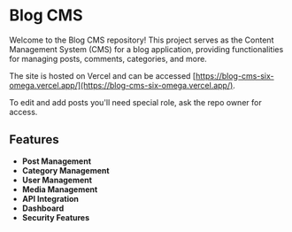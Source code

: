 # Blog CMS

Welcome to the Blog CMS repository! This project serves as the Content Management System (CMS) for a blog application, providing functionalities for managing posts, comments, categories, and more.

The site is hosted on Vercel and can be accessed [https://blog-cms-six-omega.vercel.app/](https://blog-cms-six-omega.vercel.app/).

To edit and add posts you'll need special role, ask the repo owner for access.


## Features

- **Post Management**
- **Category Management**
- **User Management**
- **Media Management**
- **API Integration**
- **Dashboard**
- **Security Features**
